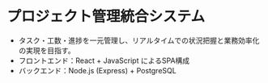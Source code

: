 # プロジェクト管理統合システム

- タスク・工数・進捗を一元管理し、リアルタイムでの状況把握と業務効率化の実現を目指す。
- フロントエンド：React + JavaScript によるSPA構成
- バックエンド：Node.js (Express) + PostgreSQL
